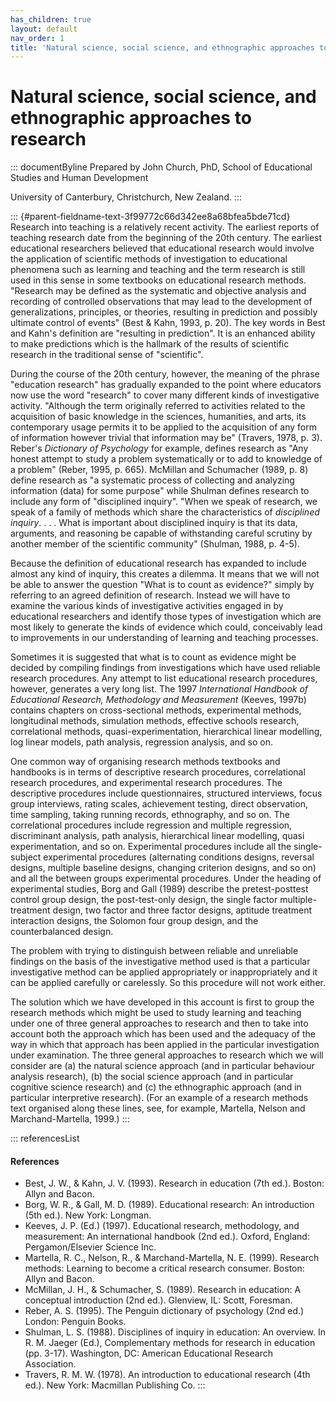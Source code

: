 ```yaml
---
has_children: true
layout: default
nav_order: 1
title: 'Natural science, social science, and ethnographic approaches to research '
---
```

# Natural science, social science, and ethnographic approaches to research 


::: documentByline
Prepared by John Church, PhD, School of Educational Studies and Human
Development

University of Canterbury, Christchurch, New Zealand.
:::

::: {#parent-fieldname-text-3f99772c66d342ee8a68bfea5bde71cd}
Research into teaching is a relatively recent activity. The earliest
reports of teaching research date from the beginning of the 20th
century. The earliest educational researchers believed that educational
research would involve the application of scientific methods of
investigation to educational phenomena such as learning and teaching and
the term research is still used in this sense in some textbooks on
educational research methods. "Research may be defined as the systematic
and objective analysis and recording of controlled observations that may
lead to the development of generalizations, principles, or theories,
resulting in prediction and possibly ultimate control of events" (Best &
Kahn, 1993, p. 20). The key words in Best and Kahn's definition are
"resulting in prediction". It is an enhanced ability to make predictions
which is the hallmark of the results of scientific research in the
traditional sense of "scientific".

During the course of the 20th century, however, the meaning of the
phrase "education research" has gradually expanded to the point where
educators now use the word "research" to cover many different kinds of
investigative activity. "Although the term originally referred to
activities related to the acquisition of basic knowledge in the
sciences, humanities, and arts, its contemporary usage permits it to be
applied to the acquisition of any form of information however trivial
that information may be" (Travers, 1978, p. 3). Reber\'s *Dictionary of
Psychology* for example, defines research as "Any honest attempt to
study a problem systematically or to add to knowledge of a problem"
(Reber, 1995, p. 665). McMillan and Schumacher (1989, p. 8) define
research as "a systematic process of collecting and analyzing
information (data) for some purpose" while Shulman defines research to
include any form of "disciplined inquiry". "When we speak of research,
we speak of a family of methods which share the characteristics of
*disciplined inquiry*. . . . What is important about disciplined inquiry
is that its data, arguments, and reasoning be capable of withstanding
careful scrutiny by another member of the scientific community"
(Shulman, 1988, p. 4-5).

Because the definition of educational research has expanded to include
almost any kind of inquiry, this creates a dilemma. It means that we
will not be able to answer the question "What is to count as evidence?"
simply by referring to an agreed definition of research. Instead we will
have to examine the various kinds of investigative activities engaged in
by educational researchers and identify those types of investigation
which are most likely to generate the kinds of evidence which could,
conceivably lead to improvements in our understanding of learning and
teaching processes.

Sometimes it is suggested that what is to count as evidence might be
decided by compiling findings from investigations which have used
reliable research procedures. Any attempt to list educational research
procedures, however, generates a very long list. The 1997 *International
Handbook of Educational Research, Methodology and Measurement* (Keeves,
1997b) contains chapters on cross-sectional methods, experimental
methods, longitudinal methods, simulation methods, effective schools
research, correlational methods, quasi-experimentation, hierarchical
linear modelling, log linear models, path analysis, regression analysis,
and so on.

One common way of organising research methods textbooks and handbooks is
in terms of descriptive research procedures, correlational research
procedures, and experimental research procedures. The descriptive
procedures include questionnaires, structured interviews, focus group
interviews, rating scales, achievement testing, direct observation, time
sampling, taking running records, ethnography, and so on. The
correlational procedures include regression and multiple regression,
discriminant analysis, path analysis, hierarchical linear modelling,
quasi experimentation, and so on. Experimental procedures include all
the single-subject experimental procedures (alternating conditions
designs, reversal designs, multiple baseline designs, changing criterion
designs, and so on) and all the between groups experimental procedures.
Under the heading of experimental studies, Borg and Gall (1989) describe
the pretest-posttest control group design, the post-test-only design,
the single factor multiple-treatment design, two factor and three factor
designs, aptitude treatment interaction designs, the Solomon four group
design, and the counterbalanced design.

The problem with trying to distinguish between reliable and unreliable
findings on the basis of the investigative method used is that a
particular investigative method can be applied appropriately or
inappropriately and it can be applied carefully or carelessly. So this
procedure will not work either.

The solution which we have developed in this account is first to group
the research methods which might be used to study learning and teaching
under one of three general approaches to research and then to take into
account both the approach which has been used and the adequacy of the
way in which that approach has been applied in the particular
investigation under examination. The three general approaches to
research which we will consider are (a) the natural science approach
(and in particular behaviour analysis research), (b) the social science
approach (and in particular cognitive science research) and (c) the
ethnographic approach (and in particular interpretive research). (For an
example of a research methods text organised along these lines, see, for
example, Martella, Nelson and Marchand-Martella, 1999.)
:::

::: referencesList
#### References

-   Best, J. W., & Kahn, J. V. (1993). Research in education (7th ed.).
    Boston: Allyn and Bacon.
-   Borg, W. R., & Gall, M. D. (1989). Educational research: An
    introduction (5th ed.). New York: Longman.
-   Keeves, J. P. (Ed.) (1997). Educational research, methodology, and
    measurement: An international handbook (2nd ed.). Oxford, England:
    Pergamon/Elsevier Science Inc.
-   Martella, R. C., Nelson, R., & Marchand-Martella, N. E. (1999).
    Research methods: Learning to become a critical research consumer.
    Boston: Allyn and Bacon.
-   McMillan, J. H., & Schumacher, S. (1989). Research in education: A
    conceptual introduction (2nd ed.). Glenview, IL: Scott, Foresman.
-   Reber, A. S. (1995). The Penguin dictionary of psychology (2nd ed.)
    London: Penguin Books.
-   Shulman, L. S. (1988). Disciplines of inquiry in education: An
    overview. In R. M. Jaeger (Ed.), Complementary methods for research
    in education (pp. 3-17). Washington, DC: American Educational
    Research Association.
-   Travers, R. M. W. (1978). An introduction to educational research
    (4th ed.). New York: Macmillan Publishing Co.
:::
